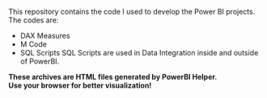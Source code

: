 This repository contains the code I used to develop the Power BI projects. The codes are:  
* DAX Measures
* M Code
* SQL Scripts
SQL Scripts are used in Data Integration inside and outside of PowerBI.  

**These archives are HTML files generated by PowerBI Helper.  
Use your browser for better visualization!**
